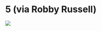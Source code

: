 <!--
id: 21271127
link: http://tumblr.atmos.org/post/21271127/5-via-robby-russell
slug: 5-via-robby-russell
date: Mon Dec 10 2007 16:45:54 GMT-0800 (PST)
publish: 2007-12-010
tags: 
title: 5 (via Robby Russell)
-->


5 (via Robby Russell)
=====================

![](http://24.media.tumblr.com/ZyX8Upfyn2tbgr2tR0vbddFS_400.jpg)

